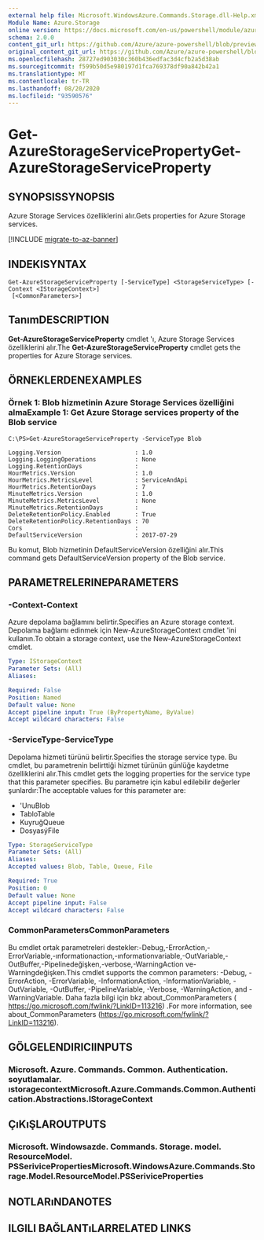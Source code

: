 ```yaml
---
external help file: Microsoft.WindowsAzure.Commands.Storage.dll-Help.xml
Module Name: Azure.Storage
online version: https://docs.microsoft.com/en-us/powershell/module/azure.storage/get-azurestorageserviceproperty
schema: 2.0.0
content_git_url: https://github.com/Azure/azure-powershell/blob/preview/src/Storage/Commands.Storage/help/Get-AzureStorageServiceProperty.md
original_content_git_url: https://github.com/Azure/azure-powershell/blob/preview/src/Storage/Commands.Storage/help/Get-AzureStorageServiceProperty.md
ms.openlocfilehash: 28727ed903030c360b436edfac3d4cfb2a5d38ab
ms.sourcegitcommit: f599b50d5e980197d1fca769378df90a842b42a1
ms.translationtype: MT
ms.contentlocale: tr-TR
ms.lasthandoff: 08/20/2020
ms.locfileid: "93590576"
---
```

# <span data-ttu-id="76b2a-101">Get-AzureStorageServiceProperty</span><span class="sxs-lookup"><span data-stu-id="76b2a-101">Get-AzureStorageServiceProperty</span></span>

## <span data-ttu-id="76b2a-102">SYNOPSIS</span><span class="sxs-lookup"><span data-stu-id="76b2a-102">SYNOPSIS</span></span>
<span data-ttu-id="76b2a-103">Azure Storage Services özelliklerini alır.</span><span class="sxs-lookup"><span data-stu-id="76b2a-103">Gets properties for Azure Storage services.</span></span>

[!INCLUDE [migrate-to-az-banner](../../includes/migrate-to-az-banner.md)]

## <span data-ttu-id="76b2a-104">INDEKI</span><span class="sxs-lookup"><span data-stu-id="76b2a-104">SYNTAX</span></span>

```
Get-AzureStorageServiceProperty [-ServiceType] <StorageServiceType> [-Context <IStorageContext>]
 [<CommonParameters>]
```

## <span data-ttu-id="76b2a-105">Tanım</span><span class="sxs-lookup"><span data-stu-id="76b2a-105">DESCRIPTION</span></span>
<span data-ttu-id="76b2a-106">**Get-AzureStorageServiceProperty** cmdlet 'ı, Azure Storage Services özelliklerini alır.</span><span class="sxs-lookup"><span data-stu-id="76b2a-106">The **Get-AzureStorageServiceProperty** cmdlet gets the properties for Azure Storage services.</span></span>

## <span data-ttu-id="76b2a-107">ÖRNEKLERDEN</span><span class="sxs-lookup"><span data-stu-id="76b2a-107">EXAMPLES</span></span>

### <span data-ttu-id="76b2a-108">Örnek 1: Blob hizmetinin Azure Storage Services özelliğini alma</span><span class="sxs-lookup"><span data-stu-id="76b2a-108">Example 1: Get  Azure Storage services property of the Blob service</span></span>
```
C:\PS>Get-AzureStorageServiceProperty -ServiceType Blob

Logging.Version                     : 1.0
Logging.LoggingOperations           : None
Logging.RetentionDays               : 
HourMetrics.Version                 : 1.0
HourMetrics.MetricsLevel            : ServiceAndApi
HourMetrics.RetentionDays           : 7
MinuteMetrics.Version               : 1.0
MinuteMetrics.MetricsLevel          : None
MinuteMetrics.RetentionDays         : 
DeleteRetentionPolicy.Enabled       : True
DeleteRetentionPolicy.RetentionDays : 70
Cors                                : 
DefaultServiceVersion               : 2017-07-29

```

<span data-ttu-id="76b2a-109">Bu komut, Blob hizmetinin DefaultServiceVersion özelliğini alır.</span><span class="sxs-lookup"><span data-stu-id="76b2a-109">This command gets DefaultServiceVersion property of the Blob service.</span></span>

## <span data-ttu-id="76b2a-110">PARAMETRELERINE</span><span class="sxs-lookup"><span data-stu-id="76b2a-110">PARAMETERS</span></span>

### <span data-ttu-id="76b2a-111">-Context</span><span class="sxs-lookup"><span data-stu-id="76b2a-111">-Context</span></span>
<span data-ttu-id="76b2a-112">Azure depolama bağlamını belirtir.</span><span class="sxs-lookup"><span data-stu-id="76b2a-112">Specifies an Azure storage context.</span></span>
<span data-ttu-id="76b2a-113">Depolama bağlamı edinmek için New-AzureStorageContext cmdlet 'ini kullanın.</span><span class="sxs-lookup"><span data-stu-id="76b2a-113">To obtain a storage context, use the New-AzureStorageContext cmdlet.</span></span>

```yaml
Type: IStorageContext
Parameter Sets: (All)
Aliases: 

Required: False
Position: Named
Default value: None
Accept pipeline input: True (ByPropertyName, ByValue)
Accept wildcard characters: False
```

### <span data-ttu-id="76b2a-114">-ServiceType</span><span class="sxs-lookup"><span data-stu-id="76b2a-114">-ServiceType</span></span>
<span data-ttu-id="76b2a-115">Depolama hizmeti türünü belirtir.</span><span class="sxs-lookup"><span data-stu-id="76b2a-115">Specifies the storage service type.</span></span>
<span data-ttu-id="76b2a-116">Bu cmdlet, bu parametrenin belirttiği hizmet türünün günlüğe kaydetme özelliklerini alır.</span><span class="sxs-lookup"><span data-stu-id="76b2a-116">This cmdlet gets the logging properties for the service type that this parameter specifies.</span></span>
<span data-ttu-id="76b2a-117">Bu parametre için kabul edilebilir değerler şunlardır:</span><span class="sxs-lookup"><span data-stu-id="76b2a-117">The acceptable values for this parameter are:</span></span>

- <span data-ttu-id="76b2a-118">'Unu</span><span class="sxs-lookup"><span data-stu-id="76b2a-118">Blob</span></span> 
- <span data-ttu-id="76b2a-119">Tablo</span><span class="sxs-lookup"><span data-stu-id="76b2a-119">Table</span></span>
- <span data-ttu-id="76b2a-120">Kuyruğ</span><span class="sxs-lookup"><span data-stu-id="76b2a-120">Queue</span></span>
- <span data-ttu-id="76b2a-121">Dosyasý</span><span class="sxs-lookup"><span data-stu-id="76b2a-121">File</span></span>

```yaml
Type: StorageServiceType
Parameter Sets: (All)
Aliases: 
Accepted values: Blob, Table, Queue, File

Required: True
Position: 0
Default value: None
Accept pipeline input: False
Accept wildcard characters: False
```

### <span data-ttu-id="76b2a-122">CommonParameters</span><span class="sxs-lookup"><span data-stu-id="76b2a-122">CommonParameters</span></span>
<span data-ttu-id="76b2a-123">Bu cmdlet ortak parametreleri destekler:-Debug,-ErrorAction,-ErrorVariable,-ınformationaction,-ınformationvariable,-OutVariable,-OutBuffer,-Pipelinedeğişken,-verbose,-WarningAction ve-Warningdeğişken.</span><span class="sxs-lookup"><span data-stu-id="76b2a-123">This cmdlet supports the common parameters: -Debug, -ErrorAction, -ErrorVariable, -InformationAction, -InformationVariable, -OutVariable, -OutBuffer, -PipelineVariable, -Verbose, -WarningAction, and -WarningVariable.</span></span> <span data-ttu-id="76b2a-124">Daha fazla bilgi için bkz about_CommonParameters ( https://go.microsoft.com/fwlink/?LinkID=113216) .</span><span class="sxs-lookup"><span data-stu-id="76b2a-124">For more information, see about_CommonParameters (https://go.microsoft.com/fwlink/?LinkID=113216).</span></span>

## <span data-ttu-id="76b2a-125">GÖLGELENDIRICI</span><span class="sxs-lookup"><span data-stu-id="76b2a-125">INPUTS</span></span>

### <span data-ttu-id="76b2a-126">Microsoft. Azure. Commands. Common. Authentication. soyutlamalar. ıstoragecontext</span><span class="sxs-lookup"><span data-stu-id="76b2a-126">Microsoft.Azure.Commands.Common.Authentication.Abstractions.IStorageContext</span></span>

## <span data-ttu-id="76b2a-127">ÇıKıŞLAR</span><span class="sxs-lookup"><span data-stu-id="76b2a-127">OUTPUTS</span></span>

### <span data-ttu-id="76b2a-128">Microsoft. Windowsazde. Commands. Storage. model. ResourceModel. PSSeriviceProperties</span><span class="sxs-lookup"><span data-stu-id="76b2a-128">Microsoft.WindowsAzure.Commands.Storage.Model.ResourceModel.PSSeriviceProperties</span></span>

## <span data-ttu-id="76b2a-129">NOTLARıNDA</span><span class="sxs-lookup"><span data-stu-id="76b2a-129">NOTES</span></span>

## <span data-ttu-id="76b2a-130">ILGILI BAĞLANTıLAR</span><span class="sxs-lookup"><span data-stu-id="76b2a-130">RELATED LINKS</span></span>

